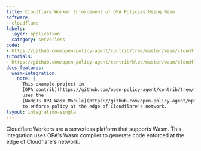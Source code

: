 ```yaml
---
title: Cloudflare Worker Enforcement of OPA Policies Using Wasm
software:
- cloudflare
labels:
  layer: application
  category: serverless
code:
- https://github.com/open-policy-agent/contrib/tree/master/wasm/cloudflare-worker
tutorials:
- https://github.com/open-policy-agent/contrib/blob/master/wasm/cloudflare-worker/README.md
docs_features:
  wasm-integration:
    note: |
      This example project in
      [OPA contrib](https://github.com/open-policy-agent/contrib/tree/main/wasm/cloudflare-worker)
      uses the
      [NodeJS OPA Wasm Module](https://github.com/open-policy-agent/npm-opa-wasm)
      to enforce policy at the edge of Cloudflare's network.
layout: integration-single
---
```

Cloudflare Workers are a serverless platform that supports Wasm.
This integration uses OPA's Wasm compiler to generate code enforced at the edge of Cloudflare's network.


